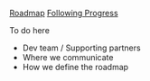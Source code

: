 [Roadmap](https://github.com/OpenTechFund/opentech.fund/wiki/Roadmap)
[Following Progress](https://github.com/OpenTechFund/opentech.fund/wiki/Following-progress)

To do here
- Dev team / Supporting partners
- Where we communicate
- How we define the roadmap 